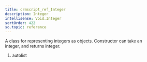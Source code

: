 ```yaml
---
title: crmscript_ref_Integer
description: Integer
intellisense: Void.Integer
sortOrder: 422
so.topic: reference
---
```



A class for representing integers as objects.
Constructor can take an integer, and returns integer.




1. autolist

